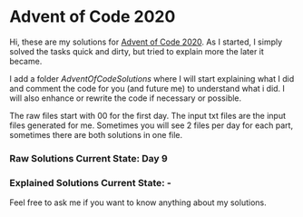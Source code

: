 # Advent of Code 2020
Hi, these are my solutions for [Advent of Code 2020](https://adventofcode.com/2020).
As I started, I simply solved the tasks quick and dirty, but tried to explain more the later it became.

I add a folder *AdventOfCodeSolutions* where I will start explaining what I did and comment the code for you (and future me) to understand what i did. 
I will also enhance or rewrite the code if necessary or possible.

The raw files start with 00 for the first day. The input txt files are the input files generated for me.
Sometimes you will see 2 files per day for each part, sometimes there are both solutions in one file.

### Raw Solutions Current State: Day 9
### Explained Solutions Current State: -


Feel free to ask me if you want to know anything about my solutions.